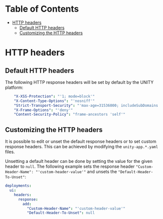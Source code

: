 # Table of Contents

<!-- START doctoc generated TOC please keep comment here to allow auto update -->
<!-- DON'T EDIT THIS SECTION, INSTEAD RE-RUN doctoc TO UPDATE -->

- [HTTP headers](#http-headers)
  - [Default HTTP headers](#default-http-headers)
  - [Customizing the HTTP headers](#customizing-the-http-headers)

<!-- END doctoc generated TOC please keep comment here to allow auto update -->

# HTTP headers

## Default HTTP headers

The following HTTP response headers will be set by default by the UNITY platform:

```yaml
    "X-XSS-Protection": "'1; mode=block'"
    "X-Content-Type-Options": "'nosniff'"
    "Strict-Transport-Security": "'max-age=31536000; includeSubDomains'"
    "X-Frame-Options": "'deny'"
    "Content-Security-Policy": "frame-ancestors 'self'"
```

## Customizing the HTTP headers

It is possible to edit or unset the default response headers or to set custom response headers.
This can be achieved by modifying the `unity-app.*.yaml` files.

Unsetting a default header can be done by setting the value for the given header to `null`.
The following example sets the response header `"Custom-Header-Name": "'custom-header-value'"` and unsets the
`"Default-Header-To-Unset"`:

```yaml
deployments:
  ui:
    headers:
      response:
        add:
          "Custom-Header-Name": "'custom-header-value'"
          "Default-Header-To-Unset": null
```

